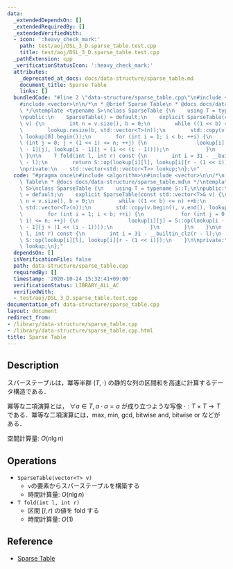 ```yaml
---
data:
  _extendedDependsOn: []
  _extendedRequiredBy: []
  _extendedVerifiedWith:
  - icon: ':heavy_check_mark:'
    path: test/aoj/DSL_3_D.sparse_table.test.cpp
    title: test/aoj/DSL_3_D.sparse_table.test.cpp
  _pathExtension: cpp
  _verificationStatusIcon: ':heavy_check_mark:'
  attributes:
    _deprecated_at_docs: docs/data-structure/sparse_table.md
    document_title: Sparse Table
    links: []
  bundledCode: "#line 2 \"data-structure/sparse_table.cpp\"\n#include <algorithm>\n\
    #include <vector>\n\n/*\n * @brief Sparse Table\n * @docs docs/data-structure/sparse_table.md\n\
    \ */\ntemplate <typename S>\nclass SparseTable {\n    using T = typename S::T;\n\
    \npublic:\n    SparseTable() = default;\n    explicit SparseTable(const std::vector<T>&\
    \ v) {\n        int n = v.size(), b = 0;\n        while ((1 << b) <= n) ++b;\n\
    \        lookup.resize(b, std::vector<T>(n));\n        std::copy(v.begin(), v.end(),\
    \ lookup[0].begin());\n        for (int i = 1; i < b; ++i) {\n            for\
    \ (int j = 0; j + (1 << i) <= n; ++j) {\n                lookup[i][j] = S::op(lookup[i\
    \ - 1][j], lookup[i - 1][j + (1 << (i - 1))]);\n            }\n        }\n   \
    \ }\n\n    T fold(int l, int r) const {\n        int i = 31 - __builtin_clz(r\
    \ - l);\n        return S::op(lookup[i][l], lookup[i][r - (1 << i)]);\n    }\n\
    \nprivate:\n    std::vector<std::vector<T>> lookup;\n};\n"
  code: "#pragma once\n#include <algorithm>\n#include <vector>\n\n/*\n * @brief Sparse\
    \ Table\n * @docs docs/data-structure/sparse_table.md\n */\ntemplate <typename\
    \ S>\nclass SparseTable {\n    using T = typename S::T;\n\npublic:\n    SparseTable()\
    \ = default;\n    explicit SparseTable(const std::vector<T>& v) {\n        int\
    \ n = v.size(), b = 0;\n        while ((1 << b) <= n) ++b;\n        lookup.resize(b,\
    \ std::vector<T>(n));\n        std::copy(v.begin(), v.end(), lookup[0].begin());\n\
    \        for (int i = 1; i < b; ++i) {\n            for (int j = 0; j + (1 <<\
    \ i) <= n; ++j) {\n                lookup[i][j] = S::op(lookup[i - 1][j], lookup[i\
    \ - 1][j + (1 << (i - 1))]);\n            }\n        }\n    }\n\n    T fold(int\
    \ l, int r) const {\n        int i = 31 - __builtin_clz(r - l);\n        return\
    \ S::op(lookup[i][l], lookup[i][r - (1 << i)]);\n    }\n\nprivate:\n    std::vector<std::vector<T>>\
    \ lookup;\n};"
  dependsOn: []
  isVerificationFile: false
  path: data-structure/sparse_table.cpp
  requiredBy: []
  timestamp: '2020-10-24 15:32:41+09:00'
  verificationStatus: LIBRARY_ALL_AC
  verifiedWith:
  - test/aoj/DSL_3_D.sparse_table.test.cpp
documentation_of: data-structure/sparse_table.cpp
layout: document
redirect_from:
- /library/data-structure/sparse_table.cpp
- /library/data-structure/sparse_table.cpp.html
title: Sparse Table
---
```

## Description

スパーステーブルは，冪等半群 $(T, \cdot)$ の静的な列の区間和を高速に計算するデータ構造である．

冪等な二項演算とは， $\forall a \in T, a \cdot a = a$ が成り立つような写像 $\cdot: T \times T \rightarrow T$ である．冪等な二項演算には，max, min, gcd, bitwise and, bitwise or などがある．

空間計算量: $O(n \lg n)$

## Operations

- `SparseTable(vector<T> v)`
    - `v`の要素からスパーステーブルを構築する
    - 時間計算量: $O(n \lg n)$
- `T fold(int l, int r)`
    - 区間 $[l, r)$ の値を fold する
    - 時間計算量: $O(1)$

## Reference

- [Sparse Table](https://cp-algorithms.com/data_structures/sparse-table.html)